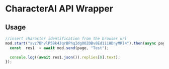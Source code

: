 # CharacterAI API Wrapper

## Usage

```js
//insert character identification from the browser url
mod.start("svz7BhvlP5Bk4JqrBPhqIdgOOZOBv8Ed1iiHDnyMRl4").then(async page => {
  const  res1  = await mod.send(page, "Test");
  
  console.log((await res1.json()).replies[0].text);
});
```
